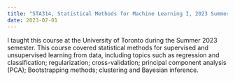 ```yaml
---
title: "STA314, Statistical Methods for Machine Learning I, 2023 Summer"
date: 2023-07-01
---
```


I taught this course at the University of Toronto during the Summer 2023 semester. This course covered statistical methods for supervised and unsupervised learning from data, including topics such as regression and classification; regularization; cross-validation; principal component analysis (PCA); Bootstrapping methods; clustering and Bayesian inference.
